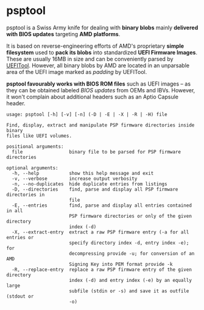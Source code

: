 

# psptool

psptool is a Swiss Army knife for dealing with **binary blobs** mainly **delivered with BIOS updates** targeting **AMD platforms**. 

It is based on reverse-engineering efforts of AMD's proprietary **simple filesystem** used to **pack its blobs** into standardized **UEFI Firmware Images**. These are usually 16MB in size and can be conveniently parsed by [UEFITool](https://github.com/LongSoft/UEFITool). However, all binary blobs by AMD are located in an unparsable area of the UEFI image marked as *padding* by UEFITool.

**psptool favourably works with BIOS ROM files** such as UEFI images – as they can be obtained labeled *BIOS updates* from OEMs and IBVs. However, it won't complain about additional headers such as an Aptio Capsule header.

```
usage: psptool [-h] [-v] [-n] (-D | -E | -X | -R | -H) file

Find, display, extract and manipulate PSP firmware directories inside binary
files like UEFI volumes.

positional arguments:
  file                 binary file to be parsed for PSP firmware directories

optional arguments:
  -h, --help           show this help message and exit
  -v, --verbose        increase output verbosity
  -n, --no-duplicates  hide duplicate entries from listings
  -D, --directories    find, parse and display all PSP firmware directories in
                       file
  -E, --entries        find, parse and display all entries contained in all
                       PSP firmware directories or only of the given directory
                       index (-d)
  -X, --extract-entry  extract a raw PSP firmware entry (-a for all entries or
                       specify directory index -d, entry index -e); for
                       decompressing provide -u; for conversion of an AMD
                       Signing Key into PEM format provide -k
  -R, --replace-entry  replace a raw PSP firmware entry of the given directory
                       index (-d) and entry index (-e) by an equally large
                       subfile (stdin or -s) and save it as outfile (stdout or
                       -o)
```

